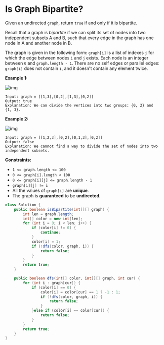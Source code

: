 # Is Graph Bipartite?

Given an undirected `graph`, return `true` if and only if it is bipartite.

Recall that a graph is *bipartite* if we can split its set of nodes into two independent subsets A and B, such that every edge in the graph has one node in A and another node in B.

The graph is given in the following form: `graph[i]` is a list of indexes `j` for which the edge between nodes `i` and `j` exists. Each node is an integer between `0` and `graph.length - 1`. There are no self edges or parallel edges: `graph[i]` does not contain `i`, and it doesn't contain any element twice.

 

**Example 1:**

![img](https://assets.leetcode.com/uploads/2020/10/21/bi1.jpg)

```
Input: graph = [[1,3],[0,2],[1,3],[0,2]]
Output: true
Explanation: We can divide the vertices into two groups: {0, 2} and {1, 3}.
```

**Example 2:**

![img](https://assets.leetcode.com/uploads/2020/10/21/bi2.jpg)

```
Input: graph = [[1,2,3],[0,2],[0,1,3],[0,2]]
Output: false
Explanation: We cannot find a way to divide the set of nodes into two independent subsets.
```

 

**Constraints:**

- `1 <= graph.length <= 100`
- `0 <= graph[i].length < 100`
- `0 <= graph[i][j] <= graph.length - 1`
- `graph[i][j] != i`
- All the values of `graph[i]` are **unique**.
- The graph is **guaranteed** to be **undirected**. 

```java
class Solution {
    public boolean isBipartite(int[][] graph) {
        int len = graph.length;
        int[] color = new int[len];
        for (int i = 0; i < len; i++) {
            if (color[i] != 0) {
                continue;
            }
            color[i] = 1;
            if (!dfs(color, graph, i)) {
                return false;
            }
        }
        return true;
    }

    public boolean dfs(int[] color, int[][] graph, int cur) {
        for (int i : graph[cur]) {
            if (color[i] == 0) {
                color[i] = color[cur] == 1 ? -1 : 1;
                if (!dfs(color, graph, i)) {
                    return false;
                }
            }else if (color[i] == color[cur]) {
                return false;
            }
        }
        return true;
    }
}
```

